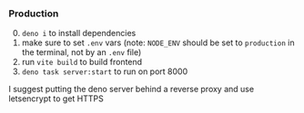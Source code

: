 
### Production 
0. `deno i` to install dependencies
2. make sure to set `.env` vars (note: `NODE_ENV` should be set to `production` in the terminal, not by an `.env` file)
1. run `vite build` to build frontend 
2. `deno task server:start` to run on port 8000

I suggest putting the deno server behind a reverse proxy and use letsencrypt to get HTTPS
